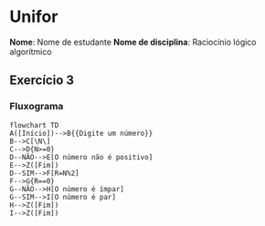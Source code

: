 # Unifor 
**Nome**: Nome de estudante
**Nome de disciplina**: Raciocínio lógico algorítmico

## Exercício 3
### Fluxograma
```mermaid
flowchart TD
A([Início])-->B{{Digite um número}}
B-->C[\N\]
C-->D{N>=0}
D--NÃO-->E[O número não é positivo]
E-->Z([Fim])
D--SIM-->F[R=N%2]
F-->G{R==0}
G--NÃO-->H[O número é ímpar]
G--SIM-->I[O número é par]
H-->Z([Fim])
I-->Z([Fim])
```
